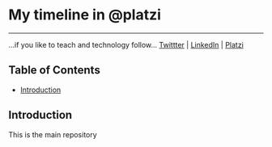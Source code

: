 # My timeline in @platzi
_____
...if you like to teach and technology follow...
[Twittter](https://twitter.com/alexredondo) | [LinkedIn](https://www.linkedin.com/in/alexander-fabian-redondo-florez-990596b/) | [Platzi](https://platzi.com/@alexredondo/)

## Table of Contents

- [Introduction](#introduction)

<!-- - [latest version URL support](#latest-version-url-support)
- [Contributing](#contributing)
- [API usage](#api-usage)
- [Extensions, Plugins, Resources](#extensions-plugins-resources)
- [Contributors](#contributors)
- [Sponsors](#sponsors)
- [License](#license)
 -->

## Introduction

This is the main repository 


